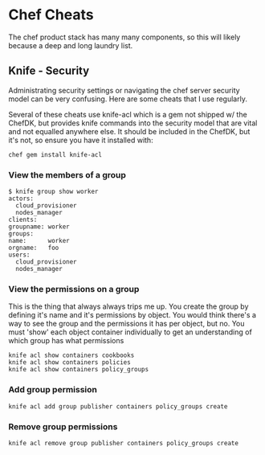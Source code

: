 # Chef Cheats
The chef product stack has many many components, so this will likely because a deep and long laundry list.

## Knife - Security
Administrating security settings or navigating the chef server security model can be very confusing.  Here are some cheats that I use regularly.

Several of these cheats use knife-acl which is a gem not shipped w/ the ChefDK, but provides knife commands into the security model that are vital and not equalled anywhere else.  It should be included in the ChefDK, but it's not, so ensure you have it installed with:

```
chef gem install knife-acl
```

### View the members of a group
```
$ knife group show worker
actors:
  cloud_provisioner
  nodes_manager
clients:
groupname: worker
groups:
name:      worker
orgname:   foo
users:
  cloud_provisioner
  nodes_manager
```

### View the permissions on a group
This is the thing that always always trips me up.  You create the group by defining it's name and it's permissions by object.  You would think there's a way to see the group and the permissions it has per object, but no.  You must 'show' each object container individually to get an understanding of which group has what permissions
```
knife acl show containers cookbooks
knife acl show containers policies
knife acl show containers policy_groups
```

### Add group permission
```
knife acl add group publisher containers policy_groups create
```
### Remove group permissions
```
knife acl remove group publisher containers policy_groups create
```
